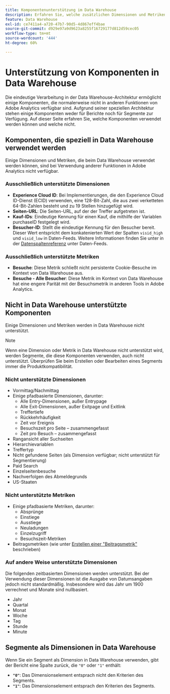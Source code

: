 ```yaml
---
title: Komponentenunterstützung im Data Warehouse
description: Erfahren Sie, welche zusätzlichen Dimensionen und Metriken in Data Warehouse verfügbar sind und was nicht unterstützt wird.
feature: Data Warehouse
exl-id: ce7411a4-a720-47b7-90d5-4d867eff4bae
source-git-commit: d929e97a9d9623a8255f16729177d812d59cec05
workflow-type: tm+mt
source-wordcount: '444'
ht-degree: 60%

---
```


# Unterstützung von Komponenten in Data Warehouse

Die eindeutige Verarbeitung in der Data Warehouse-Architektur ermöglicht einige Komponenten, die normalerweise nicht in anderen Funktionen von Adobe Analytics verfügbar sind. Aufgrund seiner speziellen Architektur stehen einige Komponenten weder für Berichte noch für Segmente zur Verfügung. Auf dieser Seite erfahren Sie, welche Komponenten verwendet werden können und welche nicht.

## Komponenten, die speziell in Data Warehouse verwendet werden

Einige Dimensionen und Metriken, die beim Data Warehouse verwendet werden können, sind bei Verwendung anderer Funktionen in Adobe Analytics nicht verfügbar.

### Ausschließlich unterstützte Dimensionen

* **Experience Cloud ID**: Bei Implementierungen, die den Experience Cloud ID-Dienst (ECID) verwenden, eine 128-Bit-Zahl, die aus zwei verketteten 64-Bit-Zahlen besteht und zu 19 Stellen hinzugefügt wird.
* **Seiten-URL**: Die Seiten-URL, auf der der Treffer aufgetreten ist.
* **Kauf-IDs**: Eindeutige Kennung für einen Kauf, die mithilfe der Variablen purchaseID festgelegt wird.
* **Besucher-ID**: Stellt die eindeutige Kennung für den Besucher bereit. Dieser Wert entspricht dem konkatenierten Wert der Spalten `visid_high` und `visid_low` in Daten-Feeds. Weitere Informationen finden Sie unter in der [Datenspaltenreferenz](../analytics-data-feed/c-df-contents/datafeeds-reference.md) unter Daten-Feeds.

### Ausschließlich unterstützte Metriken

* **Besuche**: Diese Metrik schließt nicht persistente Cookie-Besuche im Kontext von Data Warehouse aus.
* **Besuche - Alle Besucher**: Diese Metrik im Kontext von Data Warehouse hat eine engere Parität mit der Besuchsmetrik in anderen Tools in Adobe Analytics.

## Nicht in Data Warehouse unterstützte Komponenten

Einige Dimensionen und Metriken werden in Data Warehouse nicht unterstützt.

>[!NOTE]
>
>Wenn eine Dimension oder Metrik in Data Warehouse nicht unterstützt wird, werden Segmente, die diese Komponenten verwenden, auch nicht unterstützt. Überprüfen Sie beim Erstellen oder Bearbeiten eines Segments immer die Produktkompatibilität.

### Nicht unterstützte Dimensionen

* Vormittag/Nachmittag
* Einige pfadbasierte Dimensionen, darunter:
   * Alle Entry-Dimensionen, außer Entrypage
   * Alle Exit-Dimensionen, außer Exitpage und Exitlink
   * Treffertiefe
   * Rückkehrhäufigkeit
   * Zeit vor Ereignis
   * Besuchszeit pro Seite – zusammengefasst
   * Zeit pro Besuch – zusammengefasst
* Rangansicht aller Suchseiten
* Hierarchievariablen
* Treffertyp
* Nicht gefundene Seiten (als Dimension verfügbar; nicht unterstützt für Segmentierung)
* Paid Search
* Einzelseitenbesuche
* Nachverfolgen des Abmeldegrunds
* US-Staaten

### Nicht unterstützte Metriken

* Einige pfadbasierte Metriken, darunter:
   * Absprünge
   * Einstiege
   * Ausstiege
   * Neuladungen
   * Einzelzugriff
   * Besuchszeit-Metriken
* Beitragsmetriken (wie unter [Erstellen einer &quot;Beitragsmetrik&quot;](/help/components/c-calcmetrics/c-workflow/cm-workflow/c-build-metrics/participation-metric.md) beschrieben)

### Auf andere Weise unterstützte Dimensionen

Die folgenden zeitbasierten Dimensionen werden unterstützt. Bei der Verwendung dieser Dimensionen ist die Ausgabe von Datumsangaben jedoch nicht standardmäßig. Insbesondere wird das Jahr um 1900 verrechnet und Monate sind nullbasiert.

* Jahr
* Quartal
* Monat
* Woche
* Tag
* Stunde
* Minute

## Segmente als Dimensionen in Data Warehouse

Wenn Sie ein Segment als Dimension in Data Warehouse verwenden, gibt der Bericht eine Spalte zurück, die `"0"` oder `"1"` enthält:

* **`"0"`**: Das Dimensionselement entsprach nicht den Kriterien des Segments.
* **`"1"`**: Das Dimensionselement entsprach den Kriterien des Segments.
